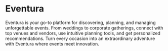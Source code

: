 # Eventura
Eventura is your go-to platform for discovering, planning, and managing unforgettable events. From weddings to corporate gatherings, connect with top venues and vendors, use intuitive planning tools, and get personalized recommendations. Turn every occasion into an extraordinary adventure with Eventura where events meet innovation. 
